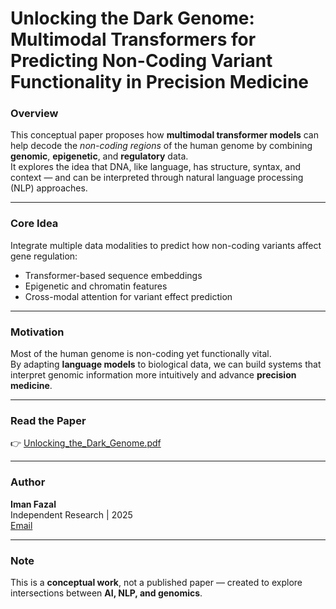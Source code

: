 # Unlocking the Dark Genome: Multimodal Transformers for Predicting Non-Coding Variant Functionality in Precision Medicine

### Overview
This conceptual paper proposes how **multimodal transformer models** can help decode the *non-coding regions* of the human genome by combining **genomic**, **epigenetic**, and **regulatory** data.  
It explores the idea that DNA, like language, has structure, syntax, and context — and can be interpreted through natural language processing (NLP) approaches.

---

### Core Idea
Integrate multiple data modalities to predict how non-coding variants affect gene regulation:
- Transformer-based sequence embeddings  
- Epigenetic and chromatin features  
- Cross-modal attention for variant effect prediction  

---

### Motivation
Most of the human genome is non-coding yet functionally vital.  
By adapting **language models** to biological data, we can build systems that interpret genomic information more intuitively and advance **precision medicine**.

---

### Read the Paper
👉 [Unlocking_the_Dark_Genome.pdf](./Unlocking_the_Dark_Genome.pdf)

---

### Author
**Iman Fazal**  
Independent Research | 2025  
[Email](mailto:imannfazal@gmail.com)

---

### Note
This is a **conceptual work**, not a published paper — created to explore intersections between **AI, NLP, and genomics**.
